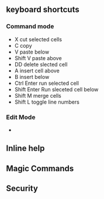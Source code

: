## keyboard shortcuts

### Command mode 
- X cut selected cells
- C copy
- V paste below
- Shift V paste above 
- DD delete slected cell
- A insert cell above
- B insert below
- Ctrl Enter run selected cell
- Shift Enter Run sleceted cell below
- Shift M merge cells
- Shift L toggle line numbers 

### Edit Mode
- 
## Inline help
## Magic Commands
## Security
